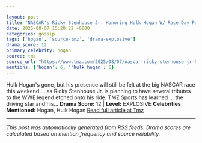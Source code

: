 ```yaml
---

layout: post
title: "NASCAR's Ricky Stenhouse Jr. Honoring Hulk Hogan W/ Race Day Paint Job, Decal"
date: 2025-08-07 15:20:22 +0000
categories: gossip
tags: ['hogan', 'source-tmz', 'drama-explosive']
drama_score: 12
primary_celebrity: hogan
source: tmz
source_url: "https://www.tmz.com/2025/08/07/nascar-ricky-stenhouse-jr-honoring-hulk-hogan-decal-paint-job/"
mentions: {'hogan': 6, ''hulk_hogan': 6}
---
```


Hulk Hogan's gone, but his presence will still be felt at the big NASCAR race this weekend ... as Ricky Stenhouse Jr. is planning to have several tributes to the WWE legend etched onto his ride. TMZ Sports has learned ... the driving star and his… **Drama Score:** 12 | **Level:** EXPLOSIVE **Celebrities Mentioned:** Hogan, Hulk Hogan [Read full article at Tmz](https://www.tmz.com/2025/08/07/nascar-ricky-stenhouse-jr-honoring-hulk-hogan-decal-paint-job/)

---

*This post was automatically generated from RSS feeds. Drama scores are calculated based on mention frequency and source reliability.*